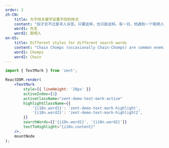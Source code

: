 ```yaml
---
order: 2
zh-CN:
	title: 为不同关键字设置不同的样式
	content: "奴才总不过是寻人诉苦。只要这样，也只能这样。有一日，他遇到一个聪明人。“先生！”他悲哀地说，眼泪联成一线，就从眼角上直流下来。“你知道的。我所过的简直不是人的生活。吃的是一天未必有一餐，这一餐又不过是高粱皮，连猪狗都不要吃的，尚且只有一小碗……。”“这实在令人同情。”聪明人也惨然说。“可不是么！”他高兴了。“可是做工是昼夜无休息的：清早担水晚烧饭，上午跑街夜磨面，晴洗衣裳雨张伞，冬烧汽炉夏打扇。半夜要煨银耳，侍候主人耍钱；头钱从来没分，有时还挨皮鞭……。”“唉唉……。”聪明的人叹息着，眼圈有些发红，似乎要下泪。“先生！我这样是敷衍不下去的。我总得另外想法子。可是什么法子呢？……”“我想，你总会好起来……。”“是么？但愿如此。可是我对先生诉了冤苦，又得你的同情和慰安，已经舒坦得不少了。可见天理没有灭绝……。”但是，不几日，他又不平起来了，仍然寻人去诉苦。“先生！”他流着眼泪说，“你知道的。我住的简直比猪窠还不如。主人并不将我当人；他对他的叭儿狗还要好到几万倍……。”“混帐！”那人大叫起来，使他吃惊了。那人是一个傻子。“先生，我住的只是一间破小屋，又湿，又阴，满是臭虫，睡下去就咬得真可以。秽气冲着鼻子，四面又没有一个窗……。”“你不会要你的主人开一个窗的么？”“这怎么行？……”“那么，你带我去看去！”傻子跟奴才到他屋外，动手就砸那泥墙。“先生！你干什么？”他大惊地说。“我给你打开一个窗洞来。”“这不行！主人要骂的！”“管他呢！”他仍然砸。“人来呀！强盗在毁咱们的屋子了！快来呀！迟一点可要打出窟窿来了！……”他哭嚷着，在地上团团地打滚。一群奴才都出来了，将傻子赶走。听到了喊声，慢慢地最后出来的是主人。“有强盗要来毁咱们的屋子，我首先叫喊起来，大家一同把他赶走了。”他恭敬而得胜地说。“你不错。”主人这样夸奖他。这一天就来了许多慰问的人，聪明人也在内。“先生。这回因为我有功，主人夸奖了我了。你先前说我总会好起来，实在是有先见之明……。”他大有希望似的高兴地说。“可不是么……。"
	word1: 先生
	word2: 聪明人
en-US:
	title: Different styles for different search words
	content: "Chain Chomps (occasionally Chain-Chomps) are common enemies in the Mario franchise. They first appeared in Super Mario Bros. 3. Chain Chomps bear a resemblance to a ball and chain and are typified by their large, tooth-filled maws and incessant biting. Shigeru Miyamoto's inspiration for the Chain Chomps was from a childhood experience: a dog once ran up to him and tried to bite him, but the dog's chain held it back. As a result, Chain Chomps also possess canine qualities, such as barking, and are commonly used as guard dogs throughout the Mario series. Chain Chomps were originally created as an enemy for The Legend of Zelda series, but ended up being used for the Mario franchise first. Many Chomps have been part of the Koopa Troop, though a couple of them have been shown to be independent. "
	word1: Chomps
	word2: Chain
---
```


```jsx
import { TextMark } from 'zent';

ReactDOM.render(
	<TextMark
		style={{ lineHeight: '28px' }}
		activeIndex={1}
		activeClassName="zent-demo-text-mark-active"
		highlightClassName={{
			'{i18n.word1}': 'zent-demo-text-mark-highlight',
			'{i18n.word2}': 'zent-demo-text-mark-highlight2',
		}}
		searchWords={['{i18n.word1}', '{i18n.word2}']}
		textToHighlight="{i18n.content}"
	/>,
	mountNode
);
```

<style>
.zent-demo-text-mark-highlight2 {
	background-color: #df4545;
}
</style>
